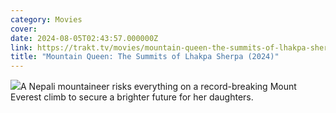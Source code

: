 ```yaml
---
category: Movies
cover: 
date: 2024-08-05T02:43:57.000000Z
link: https://trakt.tv/movies/mountain-queen-the-summits-of-lhakpa-sherpa-2024
title: "Mountain Queen: The Summits of Lhakpa Sherpa (2024)"
---
```


![](https://walter-r2.trakt.tv/images/movies/000/931/908/fanarts/thumb/81edaaf859.jpg)A Nepali mountaineer risks everything on a record-breaking Mount Everest climb to secure a brighter future for her daughters.